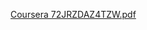 [Coursera 72JRZDAZ4TZW.pdf](https://github.com/user-attachments/files/15986542/Coursera.72JRZDAZ4TZW.pdf)

